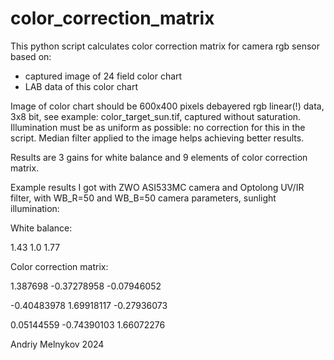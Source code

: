 # color_correction_matrix
This python script calculates color correction matrix for camera rgb sensor based on:
 - captured image of 24 field color chart
 - LAB data of this color chart

Image of color chart should be 600x400 pixels debayered rgb linear(!) data, 3x8 bit, see example: color_target_sun.tif, captured without saturation.
Illumination must be as uniform as possible: no correction for this in the script.
Median filter applied to the image helps achieving better results.

Results are 3 gains for white balance and 9 elements of color correction matrix.

Example results I got with ZWO ASI533MC camera and Optolong UV/IR filter, with WB_R=50 and WB_B=50 camera parameters, sunlight illumination:

White balance:

1.43 1.0 1.77

Color correction matrix:

1.387698    -0.37278958 -0.07946052

-0.40483978  1.69918117 -0.27936073

 0.05144559 -0.74390103  1.66072276
 
 
 
 Andriy Melnykov 2024
